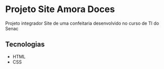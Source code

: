 # Projeto Site Amora Doces
Projeto integrador Site de uma confeitaria desenvolvido no curso de TI do Senac 

## Tecnologias
- HTML
- CSS

